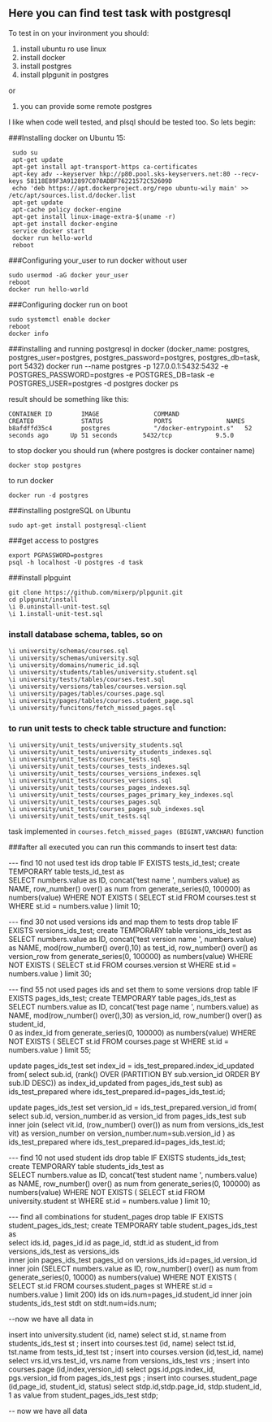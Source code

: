 ## Here you can find test task with postgresql
To test in on your invironment you should: 
1) install ubuntu ro use linux
2) install docker 
3) install postgres
4) install plpgunit in postgres 

or 

1) you can provide some remote postgres


I like when code well tested, and plsql should be tested too. So lets begin: 

###Installing docker on Ubuntu 15:
```
 sudo su
 apt-get update
 apt-get install apt-transport-https ca-certificates
 apt-key adv --keyserver hkp://p80.pool.sks-keyservers.net:80 --recv-keys 58118E89F3A912897C070ADBF76221572C52609D
 echo 'deb https://apt.dockerproject.org/repo ubuntu-wily main' >> /etc/apt/sources.list.d/docker.list
 apt-get update
 apt-cache policy docker-engine
 apt-get install linux-image-extra-$(uname -r)
 apt-get install docker-engine
 service docker start
 docker run hello-world
 reboot
```

###Configuring your_user to run docker without user 
```
sudo usermod -aG docker your_user
reboot
docker run hello-world
```
 
###Configuring docker run on boot
```
sudo systemctl enable docker
reboot
docker info
```

###installing and running postgresql in docker
(docker_name: postgres, postgres_user=postgres, postgres_password=postgres, postgres_db=task, port 5432)
docker run --name postgres -p 127.0.0.1:5432:5432 -e POSTGRES_PASSWORD=postgres -e POSTGRES_DB=task -e POSTGRES_USER=postgres -d postgres
docker ps

result should be something like this: 
```
CONTAINER ID        IMAGE               COMMAND                  CREATED             STATUS              PORTS               NAMES
b8afdffd35c4        postgres            "/docker-entrypoint.s"   52 seconds ago      Up 51 seconds       5432/tcp            9.5.0
```

to stop docker you should run (where postgres is docker container name)
```
docker stop postgres
```

to run docker
```
docker run -d postgres
```

###installing postgreSQL on Ubuntu 
```
sudo apt-get install postgresql-client
```

###get access to postgres
```
export PGPASSWORD=postgres
psql -h localhost -U postgres -d task
```

###install plpguint
```
git clone https://github.com/mixerp/plpgunit.git
cd plpgunit/install
\i 0.uninstall-unit-test.sql
\i 1.install-unit-test.sql
```


### install database schema, tables, so on
```
\i university/schemas/courses.sql
\i university/schemas/university.sql
\i university/domains/numeric_id.sql
\i university/students/tables/university.student.sql
\i university/tests/tables/courses.test.sql
\i university/versions/tables/courses.version.sql
\i university/pages/tables/courses.page.sql
\i university/pages/tables/courses.student_page.sql
\i university/funcitons/fetch_missed_pages.sql
```

### to run unit tests to check table structure and function:
```
\i university/unit_tests/university_students.sql
\i university/unit_tests/university_students_indexes.sql
\i university/unit_tests/courses_tests.sql
\i university/unit_tests/courses_tests_indexes.sql
\i university/unit_tests/courses_versions_indexes.sql
\i university/unit_tests/courses_versions.sql
\i university/unit_tests/courses_pages_indexes.sql
\i university/unit_tests/courses_pages_primary_key_indexes.sql
\i university/unit_tests/courses_pages.sql
\i university/unit_tests/courses_pages_sub_indexes.sql
\i university/unit_tests/unit_tests.sql
```

task implemented in ```courses.fetch_missed_pages (BIGINT,VARCHAR)``` function

###after all executed you can run this commands to insert test data:

--- find 10 not used test ids
drop table IF EXISTS  tests_id_test; 
create TEMPORARY table tests_id_test  as 		
		SELECT numbers.value as ID,
    concat('test name ', numbers.value) as NAME,
		row_number() over() as num
    from generate_series(0, 100000) as numbers(value) WHERE
    NOT EXISTS (
        SELECT st.id FROM courses.test st WHERE st.id = numbers.value
    ) limit 10;

--- find 30 not used versions ids and map them to tests
drop table IF EXISTS  versions_ids_test; 
create TEMPORARY table versions_ids_test  as 		
		SELECT numbers.value as ID, 
    concat('test version name ', numbers.value) as NAME,
		mod(row_number() over(),10) as test_id, 
		row_number() over() as version_row
 from generate_series(0, 100000) as numbers(value) WHERE
    NOT EXISTS (
        SELECT st.id FROM courses.version st WHERE st.id = numbers.value
    ) limit 30;


--- find 55 not used pages ids and set them to some versions
drop table IF EXISTS pages_ids_test; 
create TEMPORARY table pages_ids_test  as 		
		SELECT numbers.value as ID,
    concat('test page name ', numbers.value) as NAME,
    mod(row_number() over(),30) as version_id,
    row_number() over() as student_id,   
		0 as index_id
    from generate_series(0, 100000) as numbers(value) WHERE
    NOT EXISTS (
        SELECT st.id FROM courses.page st WHERE st.id = numbers.value
    ) limit 55;

update  pages_ids_test set 
     index_id = ids_test_prepared.index_id_updated
     from(
          select sub.id, (rank() OVER (PARTITION BY sub.version_id ORDER BY sub.ID DESC)) as index_id_updated
          from pages_ids_test sub) as  ids_test_prepared where
       ids_test_prepared.id=pages_ids_test.id;

update  pages_ids_test set 
     version_id = ids_test_prepared.version_id
     from(
          select sub.id, version_number.id as version_id
          from pages_ids_test sub 
						inner join 
								(select vit.id, (row_number() over()) as num 
										from versions_ids_test vit) as version_number on version_number.num=sub.version_id ) as  ids_test_prepared where
       ids_test_prepared.id=pages_ids_test.id;



--- find 10 not used student ids
drop table IF EXISTS students_ids_test; 
create TEMPORARY table students_ids_test  as 		
		SELECT numbers.value as ID,
    concat('test student name ', numbers.value) as NAME,
		row_number() over() as num
    from generate_series(0, 100000) as numbers(value) WHERE
    NOT EXISTS (
        SELECT st.id FROM university.student st WHERE st.id = numbers.value
    ) limit 10;

--- find all combinations for student_pages
drop table IF EXISTS student_pages_ids_test; 
create TEMPORARY table student_pages_ids_test  as 	
select ids.id, pages_id.id as page_id, stdt.id as student_id
    from versions_ids_test as versions_ids  
			inner join pages_ids_test pages_id
				on versions_ids.id=pages_id.version_id
    inner join (SELECT numbers.value as ID, row_number() over() as num
    from generate_series(0, 10000) as numbers(value) WHERE
    NOT EXISTS (
        SELECT st.id FROM courses.student_pages st WHERE st.id = numbers.value
    ) limit 200)  ids on ids.num=pages_id.student_id
inner join students_ids_test stdt on stdt.num=ids.num;

--now we have all data in 

insert into university.student (id, name) select st.id, st.name from students_ids_test st ;
insert into courses.test (id, name) select tst.id, tst.name from tests_id_test tst ;
insert into courses.version (id,test_id, name) select vrs.id,vrs.test_id, vrs.name from versions_ids_test vrs ;
insert into courses.page (id,index,version_id) select pgs.id,pgs.index_id, pgs.version_id from pages_ids_test pgs ;
insert into courses.student_page (id,page_id, student_id, status) 
			select stdp.id,stdp.page_id, stdp.student_id, 1 as value from student_pages_ids_test stdp;

-- now we have all data






 
